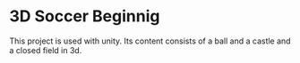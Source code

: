# 3D Soccer Beginnig
 This project is used with unity. Its content consists of a ball and a castle and a closed field in 3d.
